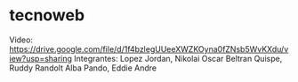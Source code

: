 # tecnoweb
Video: https://drive.google.com/file/d/1f4bzlegUUeeXWZKOyna0fZNsb5WvKXdu/view?usp=sharing
Integrantes: 
  Lopez Jordan, Nikolai Oscar
  Beltran Quispe, Ruddy Randolt
  Alba Pando, Eddie Andre
